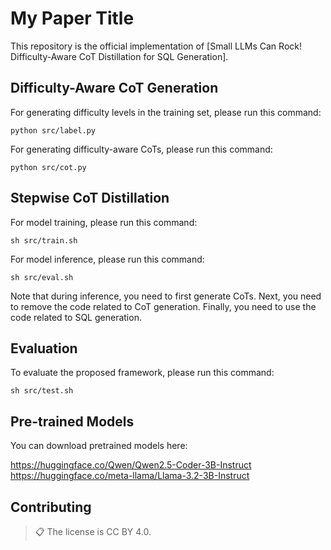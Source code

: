 # My Paper Title

This repository is the official implementation of [Small LLMs Can Rock! Difficulty-Aware CoT Distillation for SQL Generation]. 

## Difficulty-Aware CoT Generation

For generating difficulty levels in the training set, please run this command:

```label
python src/label.py
```
For generating difficulty-aware CoTs, please run this command:

```cot
python src/cot.py
```

## Stepwise CoT Distillation

For model training, please run this command:

```train
sh src/train.sh
```

For model inference, please run this command:

```inference
sh src/eval.sh
```
Note that during inference, you need to first generate CoTs. Next, you need to remove the code related to CoT generation. Finally, you need to use the code related to SQL generation.

## Evaluation

To evaluate the proposed framework, please run this command:

```test
sh src/test.sh
```

## Pre-trained Models

You can download pretrained models here:

https://huggingface.co/Qwen/Qwen2.5-Coder-3B-Instruct
https://huggingface.co/meta-llama/Llama-3.2-3B-Instruct



## Contributing

>📋  The license is CC BY 4.0.
